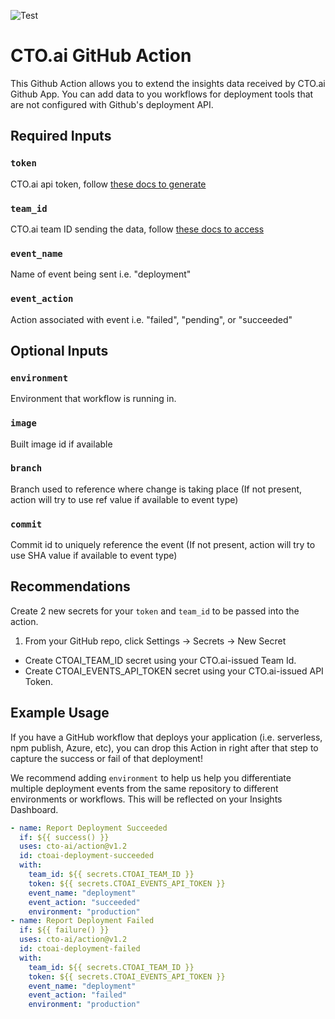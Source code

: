 ![Test](https://github.com/cto-ai/action/workflows/Test/badge.svg)

# CTO.ai GitHub Action

This Github Action allows you to extend the insights data received by CTO.ai Github App. You can add data to you workflows for deployment tools that are not configured with Github's deployment API.

## Required Inputs

### `token`
CTO.ai api token, follow [these docs to generate](https://cto.ai/docs/integrate-any-tool)

### `team_id`
CTO.ai team ID sending the data, follow [these docs to access](https://cto.ai/docs/integrate-any-tool)

### `event_name`
Name of event being sent i.e. "deployment"

### `event_action`
Action associated with event i.e. "failed", "pending", or "succeeded"

## Optional Inputs

### `environment`
Environment that workflow is running in.

### `image`
Built image id if available

### `branch`
Branch used to reference where change is taking place (If not present, action will try to use ref value if available to event type)

### `commit`
Commit id to uniquely reference the event (If not present, action will try to use SHA value if available to event type)

## Recommendations
Create 2 new secrets for your `token` and `team_id` to be passed into the action.

1. From your GitHub repo, click Settings -> Secrets -> New Secret
  - Create CTOAI_TEAM_ID secret using your CTO.ai-issued Team Id.
  - Create CTOAI_EVENTS_API_TOKEN secret using your CTO.ai-issued API Token.

## Example Usage

If you have a GitHub workflow that deploys your application (i.e. serverless, npm publish, Azure, etc), you can drop this Action in right after that step to capture the success or fail of that deployment! 

We recommend adding `environment` to help us help you differentiate multiple deployment events from the same repository to different environments or workflows. This will be reflected on your Insights Dashboard.

```yaml
- name: Report Deployment Succeeded
  if: ${{ success() }}
  uses: cto-ai/action@v1.2
  id: ctoai-deployment-succeeded
  with:
    team_id: ${{ secrets.CTOAI_TEAM_ID }}
    token: ${{ secrets.CTOAI_EVENTS_API_TOKEN }}
    event_name: "deployment"
    event_action: "succeeded"
    environment: "production"
- name: Report Deployment Failed
  if: ${{ failure() }}
  uses: cto-ai/action@v1.2
  id: ctoai-deployment-failed
  with:
    team_id: ${{ secrets.CTOAI_TEAM_ID }}
    token: ${{ secrets.CTOAI_EVENTS_API_TOKEN }}
    event_name: "deployment"
    event_action: "failed"
    environment: "production"
```
